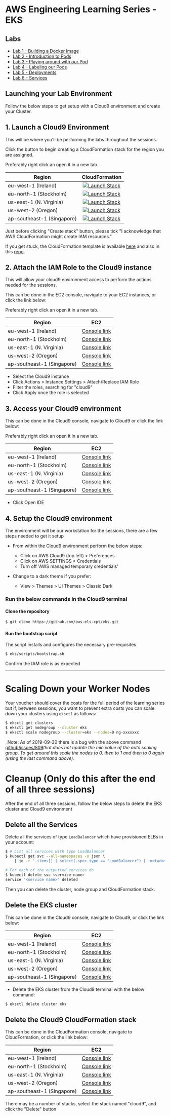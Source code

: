 # AWS Engineering Learning Series - EKS

## Labs

- [Lab 1 - Building a Docker Image](./labs/01-docker)
- [Lab 2 - Introduction to Pods](./labs/02-pods)
- [Lab 3 - Playing around with our Pod](./labs/03-more-pods)
- [Lab 4 - Labeling our Pods](./labs/04-labels)
- [Lab 5 - Deployments](./labs/05-deployments)
- [Lab 6 - Services](./labs/06-services)


## Launching your Lab Environment

Follow the below steps to get setup with a Cloud9 environment and create your Cluster.

## 1. Launch a Cloud9 Environment

This will be where you'll be performing the labs throughout the sessions.

Click the button to begin creating a CloudFormation stack for the region you are assigned.

Preferably right click an open it in a new tab.

| Region          | CloudFormation     |
| --------------- |:------------------:|
| eu-west-1 (Ireland)       | [![Launch Stack](https://s3.amazonaws.com/cloudformation-examples/cloudformation-launch-stack.png)](https://console.aws.amazon.com/cloudformation/home?region=eu-west-1#/stacks/create/review?stackName=cloud9&templateURL=https://eks2019.s3-ap-southeast-2.amazonaws.com/cloud9-template.yml) |
| eu-north-1 (Stockholm)       | [![Launch Stack](https://s3.amazonaws.com/cloudformation-examples/cloudformation-launch-stack.png)](https://console.aws.amazon.com/cloudformation/home?region=eu-north-1#/stacks/create/review?stackName=cloud9&templateURL=https://eks2019.s3-ap-southeast-2.amazonaws.com/cloud9-template.yml) |
| us-east-1 (N. Virginia)       | [![Launch Stack](https://s3.amazonaws.com/cloudformation-examples/cloudformation-launch-stack.png)](https://console.aws.amazon.com/cloudformation/home?region=us-east-1#/stacks/create/review?stackName=cloud9&templateURL=https://eks2019.s3-ap-southeast-2.amazonaws.com/cloud9-template.yml) |
| us-west-2 (Oregon)       | [![Launch Stack](https://s3.amazonaws.com/cloudformation-examples/cloudformation-launch-stack.png)](https://console.aws.amazon.com/cloudformation/home?region=us-west-2#/stacks/create/review?stackName=cloud9&templateURL=https://eks2019.s3-ap-southeast-2.amazonaws.com/cloud9-template.yml) |
| ap-southeast-1 (Singapore)  | [![Launch Stack](https://s3.amazonaws.com/cloudformation-examples/cloudformation-launch-stack.png)](https://console.aws.amazon.com/cloudformation/home?region=ap-southeast-1#/stacks/create/review?stackName=cloud9&templateURL=https://eks2019.s3-ap-southeast-2.amazonaws.com/cloud9-template.yml) |

Just before clicking "Create stack" button, please tick "I acknowledge that AWS CloudFormation might create IAM resources."

If you get stuck, the CloudFormation template is available [here](https://eks2019.s3-ap-southeast-2.amazonaws.com/cloud9-template.yml) and also in this [repo](./cloudformation/cloud9-template.yaml).

## 2. Attach the IAM Role to the Cloud9 instance

This will allow your cloud9 environment access to perform the actions needed for the sessions.

This can be done in the EC2 console, navigate to your EC2 instances, or click the link below:

Preferably right click an open it in a new tab.

| Region          | EC2     |
| --------------- |:------------------:|
| eu-west-1 (Ireland)       | [Console link](https://eu-west-1.console.aws.amazon.com/ec2/v2/home?region=eu-west-1#Instances:tag:Name=cloud9;sort=instanceState) |
| eu-north-1 (Stockholm)       | [Console link](https://eu-north-1.console.aws.amazon.com/ec2/v2/home?region=eu-north-1#Instances:tag:Name=cloud9;sort=instanceState) |
| us-east-1 (N. Virginia)      | [Console link](https://us-east-1.console.aws.amazon.com/ec2/v2/home?region=us-east-1#Instances:tag:Name=cloud9;sort=instanceState) |
| us-west-2 (Oregon)       | [Console link](https://us-west-2.console.aws.amazon.com/ec2/v2/home?region=us-west-2#Instances:tag:Name=cloud9;sort=instanceState) |
| ap-southeast-1 (Singapore)  | [Console link](https://ap-southeast-1.console.aws.amazon.com/ec2/v2/home?region=ap-southeast-1#Instances:tag:Name=cloud9;sort=instanceState) |

 * Select the Cloud9 instance
 * Click Actions > Instance Settings > Attach/Replace IAM Role
 * Filter the roles, searching for "cloud9"
 * Click Apply once the role is selected

## 3. Access your Cloud9 environment

This can be done in the Cloud9 console, navigate to Cloud9 or click the link below:

Preferably right click an open it in a new tab.


| Region          | EC2     |
| --------------- |:------------------:|
| eu-west-1 (Ireland)       | [Console link](https://eu-west-1.console.aws.amazon.com/cloud9/home?region=eu-west-1) |
| eu-north-1 (Stockholm)       | [Console link](https://eu-north-1.console.aws.amazon.com/cloud9/home?region=eu-north-1) |
| us-east-1 (N. Virginia)      | [Console link](https://us-east-1.console.aws.amazon.com/cloud9/home?region=us-east-1) |
| us-west-2 (Oregon)        | [Console link](https://us-west-2.console.aws.amazon.com/cloud9/home?region=us-west-2) |
| ap-southeast-1 (Singapore)  | [Console link](https://ap-southeast-1.console.aws.amazon.com/cloud9/home?region=ap-southeast-1) |

 * Click Open IDE

## 4. Setup the Cloud9 environment

The environment will be our workstation for the sessions, there are a few steps needed to get it setup

* From within the Cloud9 environment perform the below steps:

  * Click on AWS Cloud9 (top left) > Preferences
  * Click on AWS SETTINGS > Credentials
  * Turn off 'AWS managed temporary credentials'

* Change to a dark theme if you prefer:

  * View > Themes > UI Themes > Classic Dark

### Run the below commands in the Cloud9 terminal

#### Clone the repository

```bash
$ git clone https://github.com/aws-els-cpt/eks.git
```

#### Run the bootstrap script

The script installs and configures the necessary pre-requisites

```bash
$ eks/scripts/bootstrap.sh
```

Confirm the IAM role is as expected

---

# Scaling Down your Worker Nodes

Your voucher should cover the costs for the full period of the learning series but if, between sessions, you want to
prevent extra costs you can scale down your clusters using `eksctl` as follows:

```bash
$ eksctl get clusters
$ eksctl get nodegroup --cluster eks
$ eksctl scale nodegroup --cluster=eks --nodes=0 ng-xxxxxxx
```

_Note: As of 2019-09-30 there is a bug with the above command [github/issues/809](https://github.com/weaveworks/eksctl/issues/809)_that does not update the min value of the auto scaling group. To get around this scale the nodes to 0, then to 1 and then to 0 again (using the last command above)._

# Cleanup (Only do this after the end of all three sessions)

After the end of all three sessions, follow the below steps to delete the EKS cluster and Cloud9 environment

## Delete all the Services

Delete all the services of type `LoadBalancer` which have provisioned ELBs in your account:

```bash
$ # List all services with type LoadBalancer
$ kubectl get svc --all-namespaces -o json \
    | jq -r '.items[] | select(.spec.type == "LoadBalancer") | .metadata.name'

# For each of the outputted services do
$ kubectl delete svc <service name>
service "<service name>" deleted
```

Then you can delete the cluster, node group and CloudFormation stack.


## Delete the EKS cluster

This can be done in the Cloud9 console, navigate to Cloud9, or click the link below:

| Region          | EC2     |
| --------------- |:------------------:|
| eu-west-1 (Ireland)       | [Console link](https://eu-west-1.console.aws.amazon.com/cloud9/home?region=eu-west-1) |
| eu-north-1 (Stockholm)       | [Console link](https://eu-north-1.console.aws.amazon.com/cloud9/home?region=eu-north-1) |
| us-east-1 (N. Virginia)      | [Console link](https://us-east-1.console.aws.amazon.com/cloud9/home?region=us-east-1) |
| us-west-2 (Oregon)       | [Console link](https://us-west-2.console.aws.amazon.com/cloud9/home?region=us-west-2) |
| ap-southeast-1 (Singapore)  | [Console link](https://ap-southeast-1.console.aws.amazon.com/cloud9/home?region=ap-southeast-1) |

* Delete the EKS cluster from the Cloud9 terminal with the below command:

```bash
$ eksctl delete cluster eks
```

## Delete the Cloud9 CloudFormation stack

This can be done in the CloudFormation console, navigate to CloudFormation, or click the link below:

| Region          | EC2     |
| --------------- |:------------------:|
| eu-west-1 (Ireland)       | [Console link](https://eu-west-1.console.aws.amazon.com/cloudformation/home?region=eu-west-1) |
| eu-north-1 (Stockholm)       | [Console link](https://eu-west-1.console.aws.amazon.com/cloudformation/home?region=eu-north-1) |
| us-east-1 (N. Virginia)      | [Console link](https://us-east-1.console.aws.amazon.com/cloudformation/home?region=us-east-1) |
| us-west-2 (Oregon)       | [Console link](https://us-west-2.console.aws.amazon.com/cloudformation/home?region=us-west-2) |
| ap-southeast-1 (Singapore)  | [Console link](https://ap-southeast-1.console.aws.amazon.com/cloudformation/home?region=ap-southeast-1) |

There may be a number of stacks, select the stack named "cloud9", and click the "Delete" button
